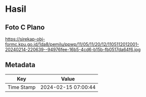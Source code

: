 # Hasil

## Foto C Plano

https://sirekap-obj-formc.kpu.go.id/1da8/pemilu/ppwp/11/05/11/20/12/1105112012001-20240214-220639--94976fee-16b5-4cd6-b15b-fb0517da64f6.jpg


## Metadata

| Key        | Value               |
| ---------- | ------------------- |
| Time Stamp | 2024-02-15 07:00:44 |



